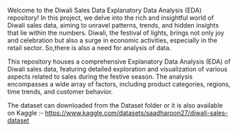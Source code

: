 Welcome to the Diwali Sales Data Explanatory Data Analysis (EDA) repository! 
In this project, we delve into the rich and insightful world of Diwali sales data, aiming to unravel patterns, trends, and hidden insights that lie within the numbers. 
Diwali, the festival of lights, brings not only joy and celebration but also a surge in economic activities, especially in the retail sector.
So,there is also a need for analysis of data.

This repository houses a comprehensive Explanatory Data Analysis (EDA) of Diwali sales data, featuring detailed exploration and visualization of various aspects related to sales during the festive season. 
The analysis encompasses a wide array of factors, including product categories, regions, time trends, and customer behavior.

The dataset can downloaded from the Dataset folder or it is also available on Kaggle :- https://www.kaggle.com/datasets/saadharoon27/diwali-sales-dataset 
